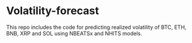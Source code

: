 # Volatility-forecast
This repo includes the code for predicting realized volatility of BTC, ETH, BNB, XRP and SOL using NBEATSx and NHITS models.
